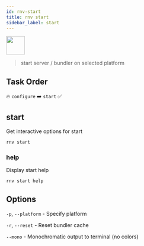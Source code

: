 ```yaml
---
id: rnv-start
title: rnv start
sidebar_label: start
---
```


<img src="https://renative.org/img/ic_cli.png" width=50 height=50 />

> start server / bundler on selected platform

## Task Order

🔥 `configure` ➡️ `start`  ✅

## start

Get interactive options for start

```bash
rnv start
```

### help

Display start help

```bash
rnv start help
```

## Options

`-p`, `--platform` - Specify platform

`-r`, `--reset` - Reset bundler cache

`--mono` - Monochromatic output to terminal (no colors)
